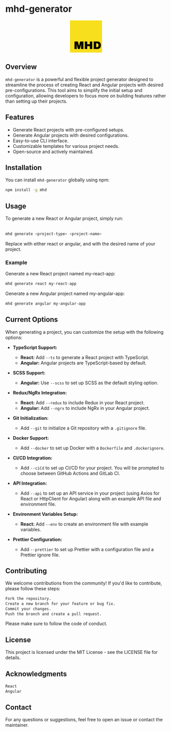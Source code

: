# mhd-generator

<div align="center">
  <img src="./MHD-logo-large.png" height="100px" alt="" />
</div>

## Overview

`mhd-generator` is a powerful and flexible project generator designed to streamline the process of creating React and Angular projects with desired pre-configurations. This tool aims to simplify the initial setup and configuration, allowing developers to focus more on building features rather than setting up their projects.

## Features

- Generate React projects with pre-configured setups.
- Generate Angular projects with desired configurations.
- Easy-to-use CLI interface.
- Customizable templates for various project needs.
- Open-source and actively maintained.

## Installation

You can install `mhd-generator` globally using npm:

```bash
npm install -g mhd
```

## Usage

To generate a new React or Angular project, simply run:

```bash

mhd generate <project-type> <project-name>
```

Replace <project-type> with either react or angular, and <project-name> with the desired name of your project.
### Example
Generate a new React project named my-react-app:
```bash
mhd generate react my-react-app
```

Generate a new Angular project named my-angular-app:
```bash
mhd generate angular my-angular-app
```
## Current Options

When generating a project, you can customize the setup with the following options:

- **TypeScript Support:**
  - **React:** Add `--ts` to generate a React project with TypeScript.
  - **Angular:** Angular projects are TypeScript-based by default.

- **SCSS Support:**
  - **Angular:** Use `--scss` to set up SCSS as the default styling option.

- **Redux/NgRx Integration:**
  - **React:** Add `--redux` to include Redux in your React project.
  - **Angular:** Add `--ngrx` to include NgRx in your Angular project.

- **Git Initialization:**
  - Add `--git` to initialize a Git repository with a `.gitignore` file.

- **Docker Support:**
  - Add `--docker` to set up Docker with a `Dockerfile` and `.dockerignore`.

- **CI/CD Integration:**
  - Add `--ciCd` to set up CI/CD for your project. You will be prompted to choose between GitHub Actions and GitLab CI.

- **API Integration:**
  - Add `--api` to set up an API service in your project (using Axios for React or HttpClient for Angular) along with an example API file and environment file.

- **Environment Variables Setup:**
  - **React:** Add `--env` to create an environment file with example variables.

- **Prettier Configuration:**
  - Add `--prettier` to set up Prettier with a configuration file and a Prettier ignore file.


## Contributing

We welcome contributions from the community! If you'd like to contribute, please follow these steps:

    Fork the repository.
    Create a new branch for your feature or bug fix.
    Commit your changes.
    Push the branch and create a pull request.

Please make sure to follow the code of conduct.

## License

This project is licensed under the MIT License - see the LICENSE file for details.

## Acknowledgments

    React
    Angular

## Contact

For any questions or suggestions, feel free to open an issue or contact the maintainer.

